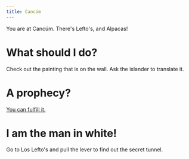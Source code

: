 ```yaml
---
title: Cancúm
---
```


You are at Cancúm. There's Lefto's, and Alpacas!

# What should I do?
Check out the painting that is on the wall. Ask the islander to translate it.

# A prophecy?
[You can fulfill it.](030-prophecy.md)

# I am the man in white!
Go to Los Lefto's and pull the lever to find out the secret tunnel.
